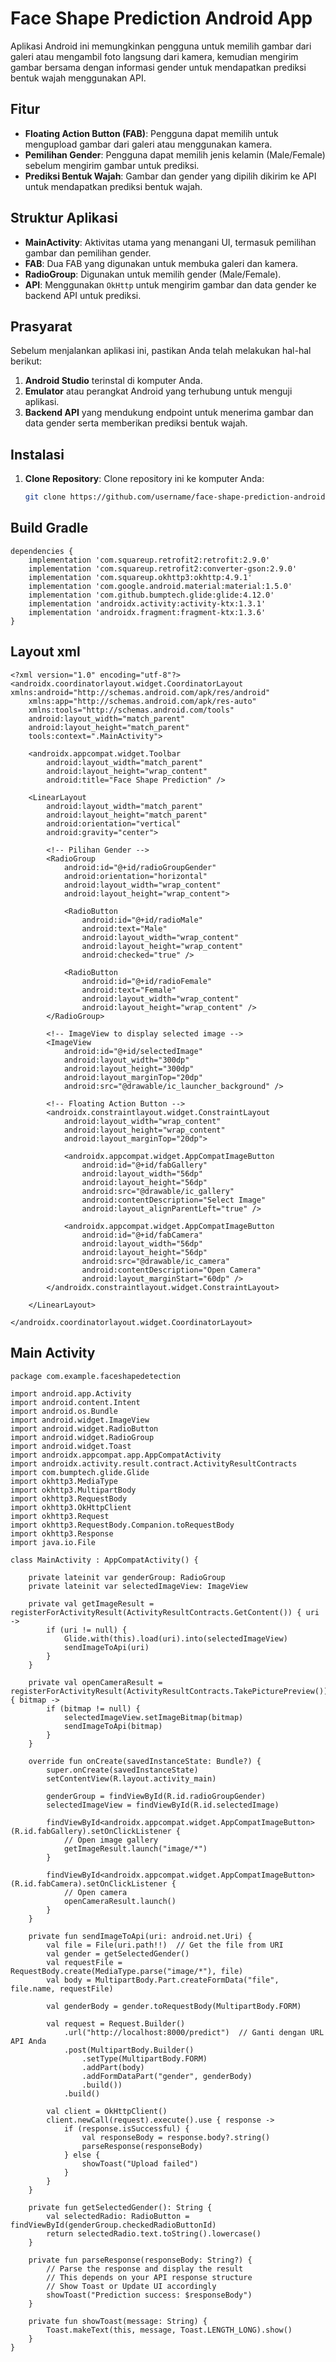 # Face Shape Prediction Android App

Aplikasi Android ini memungkinkan pengguna untuk memilih gambar dari galeri atau mengambil foto langsung dari kamera, kemudian mengirim gambar bersama dengan informasi gender untuk mendapatkan prediksi bentuk wajah menggunakan API.

## Fitur
- **Floating Action Button (FAB)**: Pengguna dapat memilih untuk mengupload gambar dari galeri atau menggunakan kamera.
- **Pemilihan Gender**: Pengguna dapat memilih jenis kelamin (Male/Female) sebelum mengirim gambar untuk prediksi.
- **Prediksi Bentuk Wajah**: Gambar dan gender yang dipilih dikirim ke API untuk mendapatkan prediksi bentuk wajah.

## Struktur Aplikasi
- **MainActivity**: Aktivitas utama yang menangani UI, termasuk pemilihan gambar dan pemilihan gender.
- **FAB**: Dua FAB yang digunakan untuk membuka galeri dan kamera.
- **RadioGroup**: Digunakan untuk memilih gender (Male/Female).
- **API**: Menggunakan `OkHttp` untuk mengirim gambar dan data gender ke backend API untuk prediksi.

## Prasyarat
Sebelum menjalankan aplikasi ini, pastikan Anda telah melakukan hal-hal berikut:
1. **Android Studio** terinstal di komputer Anda.
2. **Emulator** atau perangkat Android yang terhubung untuk menguji aplikasi.
3. **Backend API** yang mendukung endpoint untuk menerima gambar dan data gender serta memberikan prediksi bentuk wajah.

## Instalasi

1. **Clone Repository**:
   Clone repository ini ke komputer Anda:

   ```bash
   git clone https://github.com/username/face-shape-prediction-android.git

## Build Gradle


```
dependencies {
    implementation 'com.squareup.retrofit2:retrofit:2.9.0'
    implementation 'com.squareup.retrofit2:converter-gson:2.9.0'
    implementation 'com.squareup.okhttp3:okhttp:4.9.1'
    implementation 'com.google.android.material:material:1.5.0'
    implementation 'com.github.bumptech.glide:glide:4.12.0'
    implementation 'androidx.activity:activity-ktx:1.3.1'
    implementation 'androidx.fragment:fragment-ktx:1.3.6'
}

```

## Layout xml


```
<?xml version="1.0" encoding="utf-8"?>
<androidx.coordinatorlayout.widget.CoordinatorLayout xmlns:android="http://schemas.android.com/apk/res/android"
    xmlns:app="http://schemas.android.com/apk/res-auto"
    xmlns:tools="http://schemas.android.com/tools"
    android:layout_width="match_parent"
    android:layout_height="match_parent"
    tools:context=".MainActivity">

    <androidx.appcompat.widget.Toolbar
        android:layout_width="match_parent"
        android:layout_height="wrap_content"
        android:title="Face Shape Prediction" />

    <LinearLayout
        android:layout_width="match_parent"
        android:layout_height="match_parent"
        android:orientation="vertical"
        android:gravity="center">

        <!-- Pilihan Gender -->
        <RadioGroup
            android:id="@+id/radioGroupGender"
            android:orientation="horizontal"
            android:layout_width="wrap_content"
            android:layout_height="wrap_content">

            <RadioButton
                android:id="@+id/radioMale"
                android:text="Male"
                android:layout_width="wrap_content"
                android:layout_height="wrap_content"
                android:checked="true" />

            <RadioButton
                android:id="@+id/radioFemale"
                android:text="Female"
                android:layout_width="wrap_content"
                android:layout_height="wrap_content" />
        </RadioGroup>

        <!-- ImageView to display selected image -->
        <ImageView
            android:id="@+id/selectedImage"
            android:layout_width="300dp"
            android:layout_height="300dp"
            android:layout_marginTop="20dp"
            android:src="@drawable/ic_launcher_background" />

        <!-- Floating Action Button -->
        <androidx.constraintlayout.widget.ConstraintLayout
            android:layout_width="wrap_content"
            android:layout_height="wrap_content"
            android:layout_marginTop="20dp">

            <androidx.appcompat.widget.AppCompatImageButton
                android:id="@+id/fabGallery"
                android:layout_width="56dp"
                android:layout_height="56dp"
                android:src="@drawable/ic_gallery"
                android:contentDescription="Select Image"
                android:layout_alignParentLeft="true" />

            <androidx.appcompat.widget.AppCompatImageButton
                android:id="@+id/fabCamera"
                android:layout_width="56dp"
                android:layout_height="56dp"
                android:src="@drawable/ic_camera"
                android:contentDescription="Open Camera"
                android:layout_marginStart="60dp" />
        </androidx.constraintlayout.widget.ConstraintLayout>

    </LinearLayout>

</androidx.coordinatorlayout.widget.CoordinatorLayout>

```

## Main Activity



```
package com.example.faceshapedetection

import android.app.Activity
import android.content.Intent
import android.os.Bundle
import android.widget.ImageView
import android.widget.RadioButton
import android.widget.RadioGroup
import android.widget.Toast
import androidx.appcompat.app.AppCompatActivity
import androidx.activity.result.contract.ActivityResultContracts
import com.bumptech.glide.Glide
import okhttp3.MediaType
import okhttp3.MultipartBody
import okhttp3.RequestBody
import okhttp3.OkHttpClient
import okhttp3.Request
import okhttp3.RequestBody.Companion.toRequestBody
import okhttp3.Response
import java.io.File

class MainActivity : AppCompatActivity() {

    private lateinit var genderGroup: RadioGroup
    private lateinit var selectedImageView: ImageView

    private val getImageResult = registerForActivityResult(ActivityResultContracts.GetContent()) { uri ->
        if (uri != null) {
            Glide.with(this).load(uri).into(selectedImageView)
            sendImageToApi(uri)
        }
    }

    private val openCameraResult = registerForActivityResult(ActivityResultContracts.TakePicturePreview()) { bitmap ->
        if (bitmap != null) {
            selectedImageView.setImageBitmap(bitmap)
            sendImageToApi(bitmap)
        }
    }

    override fun onCreate(savedInstanceState: Bundle?) {
        super.onCreate(savedInstanceState)
        setContentView(R.layout.activity_main)

        genderGroup = findViewById(R.id.radioGroupGender)
        selectedImageView = findViewById(R.id.selectedImage)

        findViewById<androidx.appcompat.widget.AppCompatImageButton>(R.id.fabGallery).setOnClickListener {
            // Open image gallery
            getImageResult.launch("image/*")
        }

        findViewById<androidx.appcompat.widget.AppCompatImageButton>(R.id.fabCamera).setOnClickListener {
            // Open camera
            openCameraResult.launch()
        }
    }

    private fun sendImageToApi(uri: android.net.Uri) {
        val file = File(uri.path!!)  // Get the file from URI
        val gender = getSelectedGender()
        val requestFile = RequestBody.create(MediaType.parse("image/*"), file)
        val body = MultipartBody.Part.createFormData("file", file.name, requestFile)

        val genderBody = gender.toRequestBody(MultipartBody.FORM)

        val request = Request.Builder()
            .url("http://localhost:8000/predict")  // Ganti dengan URL API Anda
            .post(MultipartBody.Builder()
                .setType(MultipartBody.FORM)
                .addPart(body)
                .addFormDataPart("gender", genderBody)
                .build())
            .build()

        val client = OkHttpClient()
        client.newCall(request).execute().use { response ->
            if (response.isSuccessful) {
                val responseBody = response.body?.string()
                parseResponse(responseBody)
            } else {
                showToast("Upload failed")
            }
        }
    }

    private fun getSelectedGender(): String {
        val selectedRadio: RadioButton = findViewById(genderGroup.checkedRadioButtonId)
        return selectedRadio.text.toString().lowercase()
    }

    private fun parseResponse(responseBody: String?) {
        // Parse the response and display the result
        // This depends on your API response structure
        // Show Toast or Update UI accordingly
        showToast("Prediction success: $responseBody")
    }

    private fun showToast(message: String) {
        Toast.makeText(this, message, Toast.LENGTH_LONG).show()
    }
}

```

